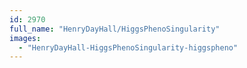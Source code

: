 ```yaml
---
id: 2970
full_name: "HenryDayHall/HiggsPhenoSingularity"
images: 
  - "HenryDayHall-HiggsPhenoSingularity-higgspheno"
---
```

